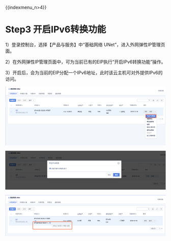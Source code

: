 {{indexmenu_n>4}}

# Step3 开启IPv6转换功能

1）登录控制台，选择【产品与服务】中“基础网络 UNet”，进入外网弹性IP管理页面。

2）在外网弹性IP管理页面中，可为当前已有的EIP执行“开启IPv6转换功能”操作。

3）开启后，会为当前的EIP分配一个IPv6地址，此时该云主机可对外提供IPv6的访问。

![](/images/briefguide/开启ipv6转换.png)

![](/images/briefguide/开启确认.png)

![](/images/briefguide/ipv6地址.png)
